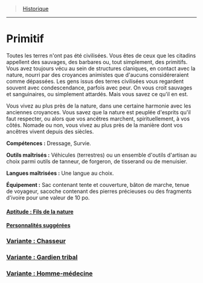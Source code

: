 ﻿---
!BackgroundItem
Abilities: Dressage, Survie.
MasteredTools: Véhicules (terrestres) ou un ensemble d'outils d'artisan au choix parmi outils de tanneur, de forgeron, de tisserand ou de menuisier.
MasteredLanguages: Une langue au choix.
Equipment: Sac contenant tente et couverture, bâton de marche, tenue de voyageur, sacoche contenant des pierres précieuses ou des fragments d'ivoire pour une valeur de 10 po.
Id: background_primitif_hd.md#primitif
RootId: background_primitif_hd.md
ParentLink: backgrounds_hd.md
Name: Primitif
ParentName: Historique
NameLevel: 1
Attributes:
  ParentNameLink: '[Historique](hd_backgrounds.md)'
  Markdown: >+
    >  <!--ParentNameLink-->[Historique](hd_backgrounds.md)<!--/ParentNameLink-->


    ---



    # <!--Name-->Primitif<!--/Name-->


    Toutes les terres n'ont pas été civilisées. Vous êtes de ceux que les citadins appellent des sauvages, des barbares ou, tout simplement, des primitifs. Vous avez toujours vécu au sein de structures claniques, en contact avec la nature, nourri par des croyances animistes que d'aucuns considéreraient comme dépassées. Les gens issus des terres civilisées vous regardent souvent avec condescendance, parfois avec peur. On vous croit sauvages et sanguinaires, ou simplement attardés. Mais vous savez ce qu'il en est.


    Vous vivez au plus près de la nature, dans une certaine harmonie avec les anciennes croyances. Vous savez que la nature est peuplée d'esprits qu'il faut respecter, ou alors que vos ancêtres marchent, spirituellement, à vos côtés. Nomade ou non, vous vivez au plus près de la manière dont vos ancêtres vivent depuis des siècles.


    **Compétences :** <!--Abilities-->Dressage, Survie.<!--/Abilities-->


    **Outils maîtrisés :** <!--MasteredTools-->Véhicules (terrestres) ou un ensemble d'outils d'artisan au choix parmi outils de tanneur, de forgeron, de tisserand ou de menuisier.<!--/MasteredTools-->


    **Langues maîtrisées :** <!--MasteredLanguages-->Une langue au choix.<!--/MasteredLanguages-->


    **Équipement :** <!--Equipment-->Sac contenant tente et couverture, bâton de marche, tenue de voyageur, sacoche contenant des pierres précieuses ou des fragments d'ivoire pour une valeur de 10 po.<!--/Equipment-->

  Name: Primitif
  Description: >+
    Toutes les terres n'ont pas été civilisées. Vous êtes de ceux que les citadins appellent des sauvages, des barbares ou, tout simplement, des primitifs. Vous avez toujours vécu au sein de structures claniques, en contact avec la nature, nourri par des croyances animistes que d'aucuns considéreraient comme dépassées. Les gens issus des terres civilisées vous regardent souvent avec condescendance, parfois avec peur. On vous croit sauvages et sanguinaires, ou simplement attardés. Mais vous savez ce qu'il en est.


    Vous vivez au plus près de la nature, dans une certaine harmonie avec les anciennes croyances. Vous savez que la nature est peuplée d'esprits qu'il faut respecter, ou alors que vos ancêtres marchent, spirituellement, à vos côtés. Nomade ou non, vous vivez au plus près de la manière dont vos ancêtres vivent depuis des siècles.

  Abilities: Dressage, Survie.
  MasteredTools: Véhicules (terrestres) ou un ensemble d'outils d'artisan au choix parmi outils de tanneur, de forgeron, de tisserand ou de menuisier.
  MasteredLanguages: Une langue au choix.
  Equipment: Sac contenant tente et couverture, bâton de marche, tenue de voyageur, sacoche contenant des pierres précieuses ou des fragments d'ivoire pour une valeur de 10 po.
AttributesDictionary: >+
  ParentNameLink: '[Historique](hd_backgrounds.md)'

  Markdown: >+

    >  <!--ParentNameLink-->[Historique](hd_backgrounds.md)<!--/ParentNameLink-->





    ---







    # <!--Name-->Primitif<!--/Name-->





    Toutes les terres n'ont pas été civilisées. Vous êtes de ceux que les citadins appellent des sauvages, des barbares ou, tout simplement, des primitifs. Vous avez toujours vécu au sein de structures claniques, en contact avec la nature, nourri par des croyances animistes que d'aucuns considéreraient comme dépassées. Les gens issus des terres civilisées vous regardent souvent avec condescendance, parfois avec peur. On vous croit sauvages et sanguinaires, ou simplement attardés. Mais vous savez ce qu'il en est.





    Vous vivez au plus près de la nature, dans une certaine harmonie avec les anciennes croyances. Vous savez que la nature est peuplée d'esprits qu'il faut respecter, ou alors que vos ancêtres marchent, spirituellement, à vos côtés. Nomade ou non, vous vivez au plus près de la manière dont vos ancêtres vivent depuis des siècles.





    **Compétences :** <!--Abilities-->Dressage, Survie.<!--/Abilities-->





    **Outils maîtrisés :** <!--MasteredTools-->Véhicules (terrestres) ou un ensemble d'outils d'artisan au choix parmi outils de tanneur, de forgeron, de tisserand ou de menuisier.<!--/MasteredTools-->





    **Langues maîtrisées :** <!--MasteredLanguages-->Une langue au choix.<!--/MasteredLanguages-->





    **Équipement :** <!--Equipment-->Sac contenant tente et couverture, bâton de marche, tenue de voyageur, sacoche contenant des pierres précieuses ou des fragments d'ivoire pour une valeur de 10 po.<!--/Equipment-->



  Name: Primitif

  Description: >+

    Toutes les terres n'ont pas été civilisées. Vous êtes de ceux que les citadins appellent des sauvages, des barbares ou, tout simplement, des primitifs. Vous avez toujours vécu au sein de structures claniques, en contact avec la nature, nourri par des croyances animistes que d'aucuns considéreraient comme dépassées. Les gens issus des terres civilisées vous regardent souvent avec condescendance, parfois avec peur. On vous croit sauvages et sanguinaires, ou simplement attardés. Mais vous savez ce qu'il en est.





    Vous vivez au plus près de la nature, dans une certaine harmonie avec les anciennes croyances. Vous savez que la nature est peuplée d'esprits qu'il faut respecter, ou alors que vos ancêtres marchent, spirituellement, à vos côtés. Nomade ou non, vous vivez au plus près de la manière dont vos ancêtres vivent depuis des siècles.



  Abilities: Dressage, Survie.

  MasteredTools: Véhicules (terrestres) ou un ensemble d'outils d'artisan au choix parmi outils de tanneur, de forgeron, de tisserand ou de menuisier.

  MasteredLanguages: Une langue au choix.

  Equipment: Sac contenant tente et couverture, bâton de marche, tenue de voyageur, sacoche contenant des pierres précieuses ou des fragments d'ivoire pour une valeur de 10 po.

Description: >+
  Toutes les terres n'ont pas été civilisées. Vous êtes de ceux que les citadins appellent des sauvages, des barbares ou, tout simplement, des primitifs. Vous avez toujours vécu au sein de structures claniques, en contact avec la nature, nourri par des croyances animistes que d'aucuns considéreraient comme dépassées. Les gens issus des terres civilisées vous regardent souvent avec condescendance, parfois avec peur. On vous croit sauvages et sanguinaires, ou simplement attardés. Mais vous savez ce qu'il en est.


  Vous vivez au plus près de la nature, dans une certaine harmonie avec les anciennes croyances. Vous savez que la nature est peuplée d'esprits qu'il faut respecter, ou alors que vos ancêtres marchent, spirituellement, à vos côtés. Nomade ou non, vous vivez au plus près de la manière dont vos ancêtres vivent depuis des siècles.

---
>  [Historique](hd_backgrounds.md)

---


# Primitif

Toutes les terres n'ont pas été civilisées. Vous êtes de ceux que les citadins appellent des sauvages, des barbares ou, tout simplement, des primitifs. Vous avez toujours vécu au sein de structures claniques, en contact avec la nature, nourri par des croyances animistes que d'aucuns considéreraient comme dépassées. Les gens issus des terres civilisées vous regardent souvent avec condescendance, parfois avec peur. On vous croit sauvages et sanguinaires, ou simplement attardés. Mais vous savez ce qu'il en est.

Vous vivez au plus près de la nature, dans une certaine harmonie avec les anciennes croyances. Vous savez que la nature est peuplée d'esprits qu'il faut respecter, ou alors que vos ancêtres marchent, spirituellement, à vos côtés. Nomade ou non, vous vivez au plus près de la manière dont vos ancêtres vivent depuis des siècles.

**Compétences :** Dressage, Survie.

**Outils maîtrisés :** Véhicules (terrestres) ou un ensemble d'outils d'artisan au choix parmi outils de tanneur, de forgeron, de tisserand ou de menuisier.

**Langues maîtrisées :** Une langue au choix.

**Équipement :** Sac contenant tente et couverture, bâton de marche, tenue de voyageur, sacoche contenant des pierres précieuses ou des fragments d'ivoire pour une valeur de 10 po.



#### [Aptitude : Fils de la nature](hd_background_primitif_aptitude_fils_de_la_nature.md)



#### [Personnalités suggérées](hd_background_primitif_personnalites_suggerees.md)



### [Variante : Chasseur](hd_background_primitif_variante_chasseur.md)



### [Variante : Gardien tribal](hd_background_primitif_variante_gardien_tribal.md)



### [Variante : Homme-médecine](hd_background_primitif_variante_homme_medecine.md)

